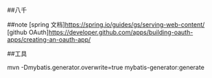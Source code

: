 ##八千

##note
[spring 文档]https://spring.io/guides/gs/serving-web-content/
[github OAuth]https://developer.github.com/apps/building-oauth-apps/creating-an-oauth-app/

##工具


mvn -Dmybatis.generator.overwrite=true mybatis-generator:generate